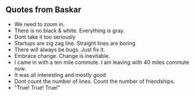 ## Quotes from Baskar

* We need to zoom in. 
* There is no black & white.  Everything is gray.
* Dont take it too seriously
* Startups are zig zag line.  Straight lines are boring
* There will always be bugs.  Just fix it.
* Embrace change.  Change is inevitable.
* I came in with a ten mile commute.  I am leaving with 40 miles commute now.
* It was all interesting and mostly good
* Dont count the number of lines.  Count the number of friendships.
* "True! True! True!"
